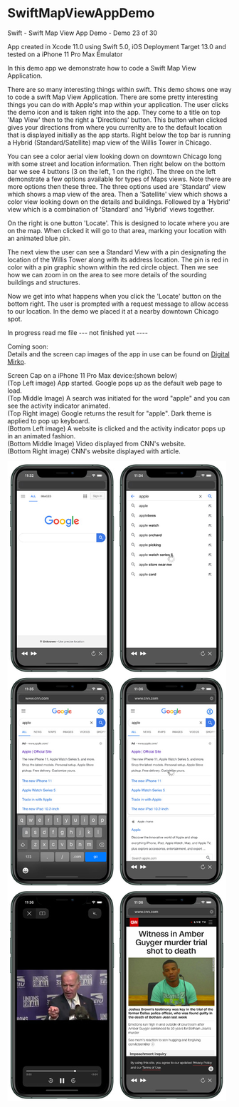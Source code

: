 # SwiftMapViewAppDemo
Swift - Swift Map View App Demo - Demo 23 of 30

App created in Xcode 11.0 using Swift 5.0, iOS Deployment Target 13.0 and tested on a iPhone 11 Pro Max Emulator

In this demo app we demonstrate how to code a Swift Map View Application.

There are so many interesting things within swift. This demo shows one way to code a swift Map View Application. There are
some pretty interesting things you can do with Apple's map within your application. The user clicks the demo icon and is 
taken right into the app. They come to a title on top 'Map View' then to the right a 'Directions' button. This button 
when clicked gives your directions from where you currenlty are to the default location that is displayed initially as
the app starts. Right below the top bar is running a Hybrid (Standard/Satellite) map view of the Willis Tower in Chicago. 

You can see a color aerial view looking down on downtown Chicago long with some street and location information. 
Then right below on the bottom bar we see 4 buttons (3 on the left, 1 on the right). The three on the left demonstrate 
a few options available for types of Maps views. Note there are more options then these three. The three options used
are 'Standard' view which shows a map view of the area. Then a 'Satellite' view which shows a color view looking down
on the details and buildings. Followed by a 'Hybrid' view which is a combination of 'Standard' and 'Hybrid' views together.

On the right is one button 'Locate'. This is designed to locate where you are on the map. When clicked it will go to that
area, marking your location with an animated blue pin.

The next view the user can see a Standard View with a pin designating the location of the Willis Tower along with its 
address location. The pin is red in color with a pin graphic shown within the red circle object. Then we see how we can zoom
in on the area to see more details of the sourding buildings and structures.

Now we get into what happens when you click the 'Locate' button on the bottom right. The user is prompted with a request
message to allow access to our location. In the demo we placed it at a nearby downtown Chicago spot.

In progress read me file --- not finished yet ----
        
Coming soon:<br>
Details and the screen cap images of the app in use can be found on <a href="http://digitalmirko.com/iOSApps.html">Digital Mirko</a>.

Screen Cap on a iPhone 11 Pro Max device:(shown below)</br>
(Top Left image) App started. Google pops up as the default web page to load.<br>
(Top Middle Image) A search was initiated for the word "apple" and you can see the activity indicator animated.<br>
(Top Right image) Google returns the result for "apple". Dark theme is applied to pop up keyboard.<br>
(Bottom Left image) A website is clicked and the activity indicator pops up in an animated fashion.<br>
(Bottom Middle Image) Video displayed from CNN's website.<br>
(Bottom Right image) CNN's website displayed with article.<br>
<p>
  <img align="left" src="https://github.com/digitalMirko/SwiftInternetBrowserUsingWebViewsDemo/blob/master/github-iPhone11ProMax-Swift-Internet-Browser-using-WebViews-Demo01.jpg?raw=true" width="246"/>
  <img align="left" src="https://github.com/digitalMirko/SwiftInternetBrowserUsingWebViewsDemo/blob/master/github-iPhone11ProMax-Swift-Internet-Browser-using-WebViews-Demo02.jpg?raw=true" width="246"/>
  <img align="left" src="https://github.com/digitalMirko/SwiftInternetBrowserUsingWebViewsDemo/blob/master/github-iPhone11ProMax-Swift-Internet-Browser-using-WebViews-Demo03.jpg?raw=true" width="246"/>
  <img align="left" src="https://github.com/digitalMirko/SwiftInternetBrowserUsingWebViewsDemo/blob/master/github-iPhone11ProMax-Swift-Internet-Browser-using-WebViews-Demo04.jpg?raw=true" width="246"/>
  <img align="left" src="https://github.com/digitalMirko/SwiftInternetBrowserUsingWebViewsDemo/blob/master/github-iPhone11ProMax-Swift-Internet-Browser-using-WebViews-Demo06.jpg?raw=true" width="246"/>
  <img align="left" src="https://github.com/digitalMirko/SwiftInternetBrowserUsingWebViewsDemo/blob/master/github-iPhone11ProMax-Swift-Internet-Browser-using-WebViews-Demo07.jpg?raw=true" width="246"/>
          
  
</p>
